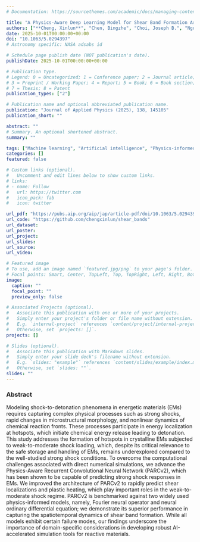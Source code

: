 ```yaml
---
# Documentation: https://sourcethemes.com/academic/docs/managing-content/

title: "A Physics-Aware Deep Learning Model for Shear Band Formation Around Collapsing Pores in Shocked Reactive Materials"
authors: ["**Cheng, Xinlun**", "Chen, Bingzhe", "Choi, Joseph B.", "Nguyen, Yen T.", "Seshadri, Pradeep", "Verma, Mayank", "Udaykumar, H.S.", "Baek, Stephen"]
date: 2025-10-01T00:00:00+00:00
doi: "10.1063/5.0294397"
# Astronomy specific: NASA adsabs id

# Schedule page publish date (NOT publication's date).
publishDate: 2025-10-01T00:00:00+00:00

# Publication type.
# Legend: 0 = Uncategorized; 1 = Conference paper; 2 = Journal article;
# 3 = Preprint / Working Paper; 4 = Report; 5 = Book; 6 = Book section;
# 7 = Thesis; 8 = Patent
publication_types: ["2"]

# Publication name and optional abbreviated publication name.
publication: "Journal of Applied Physics (2025), 138, 145105"
publication_short: ""

abstract: ""
# Summary. An optional shortened abstract.
summary: ""

tags: ["Machine learning", "Artificial intelligence", "Physics-informed machine learning", "Reactive material", "Shear bands", "Data-driven modeling", "AI4Science"]
categories: []
featured: false

# Custom links (optional).
#   Uncomment and edit lines below to show custom links.
# links:
# - name: Follow
#   url: https://twitter.com
#   icon_pack: fab
#   icon: twitter

url_pdf: "https://pubs.aip.org/aip/jap/article-pdf/doi/10.1063/5.0294397/20740227/145105_1_5.0294397.pdf"
url_code: "https://github.com/chengxinlun/shear_bands"
url_dataset:
url_poster:
url_project:
url_slides:
url_source:
url_video:

# Featured image
# To use, add an image named `featured.jpg/png` to your page's folder. 
# Focal points: Smart, Center, TopLeft, Top, TopRight, Left, Right, BottomLeft, Bottom, BottomRight.
image:
  caption: ""
  focal_point: ""
  preview_only: false

# Associated Projects (optional).
#   Associate this publication with one or more of your projects.
#   Simply enter your project's folder or file name without extension.
#   E.g. `internal-project` references `content/project/internal-project/index.md`.
#   Otherwise, set `projects: []`.
projects: []

# Slides (optional).
#   Associate this publication with Markdown slides.
#   Simply enter your slide deck's filename without extension.
#   E.g. `slides: "example"` references `content/slides/example/index.md`.
#   Otherwise, set `slides: ""`.
slides: ""
---
```

### Abstract
Modeling shock-to-detonation phenomena in energetic materials (EMs) requires capturing complex physical processes such as strong shocks, rapid changes in microstructural morphology, and nonlinear dynamics of chemical reaction fronts. These processes participate in energy localization at hotspots, which initiate chemical energy release leading to detonation. This study addresses the formation of hotspots in crystalline EMs subjected to weak-to-moderate shock loading, which, despite its critical relevance to the safe storage and handling of EMs, remains underexplored compared to the well-studied strong shock conditions. To overcome the computational challenges associated with direct numerical simulations, we advance the Physics-Aware Recurrent Convolutional Neural Network (PARCv2), which has been shown to be capable of predicting strong shock responses in EMs. We improved the architecture of PARCv2 to rapidly predict shear localizations and plastic heating, which play important roles in the weak-to-moderate shock regime. PARCv2 is benchmarked against two widely used physics-informed models, namely, Fourier neural operator and neural ordinary differential equation; we demonstrate its superior performance in capturing the spatiotemporal dynamics of shear band formation. While all models exhibit certain failure modes, our findings underscore the importance of domain-specific considerations in developing robust AI-accelerated simulation tools for reactive materials.
